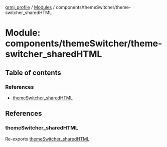 [grmj_profile](../README.md) / [Modules](../modules.md) / components/themeSwitcher/theme-switcher\_sharedHTML

# Module: components/themeSwitcher/theme-switcher\_sharedHTML

## Table of contents

### References

- [themeSwitcher\_sharedHTML](components_themeSwitcher_theme_switcher_sharedHTML-1.md#themeswitcher_sharedhtml)

## References

### themeSwitcher\_sharedHTML

Re-exports [themeSwitcher_sharedHTML](../interfaces/interfaces_interfaces.themeSwitcher_sharedHTML.md)
